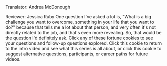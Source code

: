 

Translator: Andrea McDonough

Reviewer: Jessica Ruby
One question I&#39;ve asked a lot is,
&quot;What is a big challenge you want to overcome,
something in your life that you want to do?&quot;
because that tells me a lot about that person,
and very often it&#39;s not directly related to the job,
and that&#39;s even more revealing.
So, that would be the question
I&#39;d definitely ask.
Click any of these fortune cookies
to see your questions and follow-up questions explored.
Click this cookie to return to the intro video
and see what this series is all about,
or click this cookie to suggest
alternative questions,
participants,
or career paths
for future videos.
